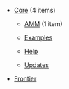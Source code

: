 - [Core](/docs/Core/README.md) <span class="item-count">(4 items)</span>

  - [AMM](/docs/Core/AMM/README.md) <span class="item-count">(1 item)</span>

  - [Examples](/docs/Core/Examples.md) 

  - [Help](/docs/Core/Help.md) 

  - [Updates](/docs/Core/Updates.md) 

- [Frontier](/docs/Frontier/README.md) 

